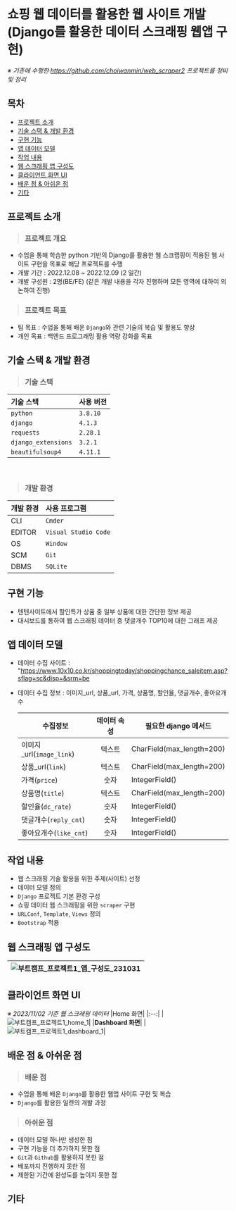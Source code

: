 # 쇼핑 웹 데이터를 활용한 웹 사이트 개발<br/>(Django를 활용한 데이터 스크래핑 웹앱 구현)
*※ 기존에 수행한 https://github.com/choiwanmin/web_scraper2 프로젝트를 정비 및 정리*

## 목차
* [프로젝트 소개](#프로젝트-소개)
* [기술 스택 & 개발 환경](#기술-스택--개발-환경)
* [구현 기능](#구현-기능)
* [앱 데이터 모델](#앱-데이터-모델)
* [작업 내용](#작업-내용)
* [웹 스크래핑 앱 구성도](#웹-스크래핑-앱-구성도)
* [클라이언트 화면 UI](#클라이언트-화면-UI)
* [배운 점 & 아쉬운 점](#배운-점--아쉬운-점)
* [기타](#기타)

## 프로젝트 소개
> ### 프로젝트 개요
* 수업을 통해 학습한 python 기반의 Django를 활용한 웹 스크랩핑이 적용된 웹 사이트 구현을 목표로 해당 프로젝트를 수행
* 개발 기간 : 2022.12.08 ~ 2022.12.09 (2 일간)
* 개발 구성원 : 2명(BE/FE) (같은 개발 내용을 각자 진행하며 모든 영역에 대하여 의논하여 진행) 
> ### 프로젝트 목표
* 팀 목표 : 수업을 통해 배운 `Django`와 관련 기술의 복습 및 활용도 향상
* 개인 목표 : 백엔드 프로그래밍 활용 역량 강화를 목표

## 기술 스택 & 개발 환경
> ### 기술 스택
|기술 스택|사용 버전|
|:---|:---|
|`python`|`3.8.10`|
|`django`|`4.1.3`|
|`requests`|`2.28.1`|
|`django_extensions`|`3.2.1`|
|`beautifulsoup4`|`4.11.1`|

<br/>

> ### 개발 환경

|개발 환경|사용 프로그램|
|:---|:---|
|CLI|`Cmder`|
|EDITOR|`Visual Studio Code`|
|OS|`Window`|
|SCM|`Git`|
|DBMS|`SQLite`|

## 구현 기능
* 텐텐사이트에서 할인특가 상품 중 일부 상품에 대한 간단한 정보 제공
* 대시보드를 통하여 웹 스크래핑 데이터 중 댓글개수 TOP10에 대한 그래프 제공

## 앱 데이터 모델
* 데이터 수집 사이트 : "https://www.10x10.co.kr/shoppingtoday/shoppingchance_saleitem.asp?sflag=sc&disp=&srm=be
* 데이터 수집 정보 : 이미지_url, 상품_url, 가격, 상품명, 할인율, 댓글개수, 좋아요개수

    |수집정보|데이터 속성|필요한 django 메서드|
    |--|:--:|--|
    |이미지_url(`image_link`)|텍스트|CharField(max_length=200)|
    |상품_url(`link`)|텍스트|CharField(max_length=200)|
    |가격(`price`)|숫자|IntegerField()|
    |상품명(`title`)|텍스트|CharField(max_length=200)|
    |할인율(`dc_rate`)|숫자|IntegerField()|
    |댓글개수(`reply_cnt`)|숫자|IntegerField()|
    |좋아요개수(`like_cnt`)|숫자|IntegerField()|

## 작업 내용
* 웹 스크래핑 기술 활용을 위한 주제(사이트) 선정
* 데이터 모델 정의
* `Django` 프로젝트 기본 환경 구성
* 쇼핑 데이터 웹 스크래핑을 위한 `scraper` 구현
* `URLConf`, `Template`, `Views` 정의
* `Bootstrap` 적용

## 웹 스크래핑 앱 구성도

|![부트캠프_프로젝트1_앱_구성도_231031](https://github.com/choiwanmin/web_scraper2_review/assets/111493653/1c49752f-04a8-4efe-abf3-a0e051a5a099)|
|:--:|

## 클라이언트 화면 UI
*※ 2023/11/02 기준 웹 스크래핑 데이터*
|Home 화면|
|:--:|
|![부트캠프_프로젝트1_home_1](https://github.com/choiwanmin/web_scraper2_review/assets/111493653/33d39a3b-bd1f-489c-ac9e-f97c019f60f8)|
|**Dashboard 화면**|
|![부트캠프_프로젝트1_dashboard_1](https://github.com/choiwanmin/web_scraper2_review/assets/111493653/ef51131e-6535-4253-88d0-78c5a2b17874)|

## 배운 점 & 아쉬운 점
> ### 배운 점
* 수업을 통해 배운 `Django`를 활용한 웹앱 사이트 구현 및 복습
* `Django`를 활용한 일련의 개발 과정
> ### 아쉬운 점
* 데이터 모델 하나만 생성한 점
* 구현 기능을 더 추가하지 못한 점
* `Git`과 `Github`를 활용하지 못한 점
* 배포까지 진행하지 못한 점
* 제한된 기간에 완성도를 높이지 못한 점

## 기타
